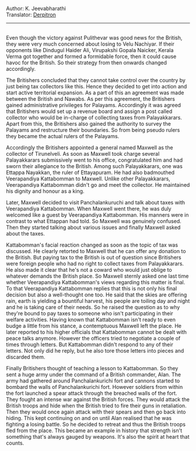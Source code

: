 
Author: K. Jeevabharathi  
Translator: [Derpitron](https://github.com/Derpitron)

---
<br>
Even though the victory against Pulithevar was good news for the British, they were very much concerned about losing to Velu Nachiyar. If their opponents like Dindugul Haider Ali, Virupakshi Gopala Naicker, Kerala Verma got together and formed a formidable force, then it could cause havoc for the British. So their strategy from then onwards changed accordingly.

The Britishers concluded that they cannot take control over the country by just being tax collectors like this. Hence they decided to get into action and start active territorial expansion. As a part of this an agreement was made between the British and Nawabs. As per this agreement, the Britishers gained administrative privileges for Palayams. Accordingly it was agreed that Britishers would set up a revenue board and assign a post called collector who would be in-charge of collecting taxes from Palayakkarars. Apart from this, the Britishers also gained the authority to survey the Palayams and restructure their boundaries. So from being pseudo rulers they became the actual rulers of the Palayams.

Accordingly the Britishers appointed a general named Maxwell as the collector of Tirunelveli. As soon as Maxwell took charge several Palayakkarars submissively went to his office, congratulated him and had sworn their allegiance to the British. Among such Palayakkarars, one was Ettappa Nayakkan, the ruler of Ettayapuram. He had also badmouthed Veerapandiya Kattabomman to Maxwell. Unlike other Palayakkarars, Veerapandiya Kattabomman didn't go and meet the collector. He maintained his dignity and honour as a king.

Later, Maxwell decided to visit Panchalankuruchi and talk about taxes with Veerapandiya Kattabomman. When Maxwell went there, he was duly welcomed like a guest by Veerapandiya Kattabomman. His manners were in contrast to what Ettappan had told. So Maxwell was genuinely confused. Then they started talking about various issues and finally Maxwell asked about the taxes.

Kattabomman's facial reaction changed as soon as the topic of tax was discussed. He clearly retorted to Maxwell that he can offer any donation to the British. But paying tax to the British is out of question since Britishers were foreign people who had no right to collect taxes from Palayakkarars. He also made it clear that he's not a coward who would just oblige to whatever demands the British place. So Maxwell sternly asked one last time whether Veerapandiya Kattabomman's views regarding this matter is final. To that Veerapandiya Kattabomman replies that this is not only his final decision but also a well-thought one too. He said that the skies are offering rain, earth is yielding a bountiful harvest, his people are toiling day and night and he is taking care of their needs. So he raised the question as to why they're bound to pay taxes to someone who isn't participating in their welfare activities. Having known that Kattabomman isn't ready to even budge a little from his stance, a contemptuous Maxwell left the place. He later reported to his higher officials that Kattabomman cannot be dealt with peace talks anymore. However the officers tried to negotiate a couple of times through letters. But Kattabomman didn't respond to any of their letters. Not only did he reply, but he also tore those letters into pieces and discarded them. 

Finally Britishers thought of teaching a lesson to Kattabomman. So they sent a huge army under the command of a British commander, Alan. The army had gathered around Panchalankurichi fort and cannons started to bombard the walls of Panchalankurichi fort. However soldiers from within the fort launched a spear attack through the breached walls of the fort. They fought an intense war against the British forces. They would attack the British troops and hide when the British tried to fire their guns in retaliation. Then they would once again attack with their spears and then go back into hiding. This kept continuing on and on until Alan realised that he was fighting a losing battle. So he decided to retreat and thus the British troops fled from the place. This became an example in history that strength isn't something that's always gauged by weapons. It's also the spirit at heart that counts.

